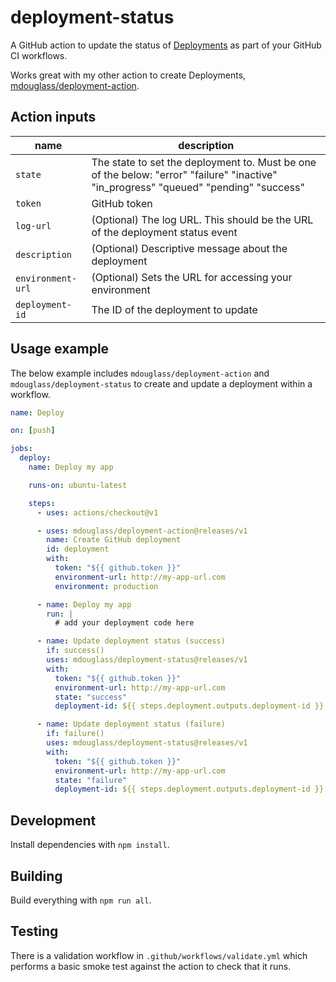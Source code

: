 # deployment-status

A GitHub action to update the status of [Deployments](https://developer.github.com/v3/repos/deployments/) as part of your GitHub CI workflows.

Works great with my other action to create Deployments, [mdouglass/deployment-action](https://github.com/mdouglass/deployment-action).

## Action inputs

| name              | description                                                                                                                           |
| ----------------- | ------------------------------------------------------------------------------------------------------------------------------------- |
| `state`           | The state to set the deployment to. Must be one of the below: "error" "failure" "inactive" "in_progress" "queued" "pending" "success" |
| `token`           | GitHub token                                                                                                                          |
| `log-url`      | (Optional) The log URL. This should be the URL of the deployment status event                                                            |
| `description`     | (Optional) Descriptive message about the deployment                                                                                   |
| `environment-url` | (Optional) Sets the URL for accessing your environment                                                                                |
| `deployment-id`   | The ID of the deployment to update                                                                                                    |

## Usage example

The below example includes `mdouglass/deployment-action` and `mdouglass/deployment-status` to create and update a deployment within a workflow.

```yaml
name: Deploy

on: [push]

jobs:
  deploy:
    name: Deploy my app

    runs-on: ubuntu-latest

    steps:
      - uses: actions/checkout@v1

      - uses: mdouglass/deployment-action@releases/v1
        name: Create GitHub deployment
        id: deployment
        with:
          token: "${{ github.token }}"
          environment-url: http://my-app-url.com
          environment: production

      - name: Deploy my app
        run: |
          # add your deployment code here

      - name: Update deployment status (success)
        if: success()
        uses: mdouglass/deployment-status@releases/v1
        with:
          token: "${{ github.token }}"
          environment-url: http://my-app-url.com
          state: "success"
          deployment-id: ${{ steps.deployment.outputs.deployment-id }}

      - name: Update deployment status (failure)
        if: failure()
        uses: mdouglass/deployment-status@releases/v1
        with:
          token: "${{ github.token }}"
          environment-url: http://my-app-url.com
          state: "failure"
          deployment-id: ${{ steps.deployment.outputs.deployment-id }}
```

## Development

Install dependencies with `npm install`.

## Building

Build everything with `npm run all`.

## Testing

There is a validation workflow in `.github/workflows/validate.yml` which performs a basic smoke test against the action to check that it runs.
